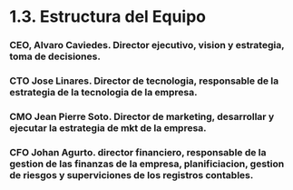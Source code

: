 # 1.3. Estructura del Equipo
### CEO, Alvaro Caviedes. Director ejecutivo, vision y estrategia, toma de decisiones.
### CTO Jose Linares. Director de tecnologia, responsable de la estrategia de la tecnologia de la empresa.
### CMO Jean Pierre Soto. Director de marketing, desarrollar y ejecutar la estrategia de mkt de la empresa.
### CFO Johan Agurto. director financiero, responsable de la gestion de las finanzas de la empresa, planificiacion, gestion de riesgos y superviciones de los registros contables.

